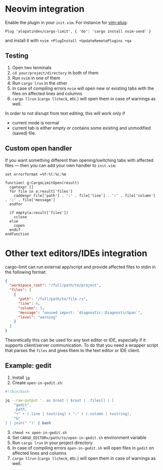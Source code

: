 # Neovim integration
Enable the plugin in your `init.vim`. For instance for [vim-plug](https://github.com/junegunn/vim-plug#neovim):
```viml
Plug 'alopatindev/cargo-limit', { 'do': 'cargo install nvim-send' }
```
and install it with `nvim +PlugInstall +UpdateRemotePlugins +qa`

## Testing
1. Open two terminals
2. `cd your/project/directory` in both of them
3. Run `nvim` in one of them
4. Run `cargo lrun` in the other
5. In case of compiling errors `nvim` will open new or existing tabs with the files on affected lines and columns
6. `cargo llrun` (`cargo llcheck`, etc.) will open them in case of warnings as well.

In order to not disrupt from text editing, this will work only if
- current mode is normal
- current tab is either empty or contains some existing and unmodified (saved) file.

## Custom open handler
If you want something different than opening/switching tabs with affected files — then you can add your own handler to `init.vim`:
```viml
set errorformat =%f:%l:%c:%m

function! g:CargoLimitOpen(result)
  cgetexpr []
  for file in a:result['files']
    caddexpr file['path'] . ':' . file['line'] . ':' . file['column'] . ':' . file['message']
  endfor

  if empty(a:result['files'])
    cclose
  else
    copen
  endif
endfunction
```

# Other text editors/IDEs integration
cargo-limit can run external app/script and provide affected files to stdin in the following format:
```json
{
  "workspace_root": "/full/path/to/project",
  "files": [
    {
      "path": "/full/path/to/file.rs",
      "line": 4,
      "column": 1,
      "message": "unused import: `diagnostic::DiagnosticSpan`",
      "level": "warning"
    }
  ]
}
```

Theoretically this can be used for any text editor or IDE, especially if it supports client/server communication. To do that you need a wrapper script that parses the `files` and gives them to the text editor or IDE client.

## Example: gedit
1. Install [`jq`](https://stedolan.github.io/jq/download/)
2. Create `open-in-gedit.sh`:
```bash
#!/bin/bash

jq --raw-output '. as $root | $root | .files[] | [
    "gedit",
    .path,
    "+" + (.line | tostring) + ":" + (.column | tostring),
    "&"
] | join(" ")' | bash
```
3. `chmod +x open-in-gedit.sh`
4. Set `CARGO_EDITOR=/path/to/open-in-gedit.sh` environment variable
5. Run `cargo lrun` in your project directory
6. In case of compiling errors `open-in-gedit.sh` will open files in `gedit` on affected lines and columns
7. `cargo llrun` (`cargo llcheck`, etc.) will open them in case of warnings as well.
